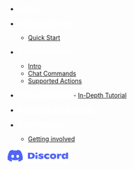 -   <a href="#/documentation.md" title="Home" style="color: white; font-size: larger; font-weight: bolder">Home</a>

-   <a href="#" onclick="return false;" title="Getting Started" style="color: white; font-size: larger; font-weight: bolder">Getting Started</a>

    -   [Quick Start](gettingstarted.md "Quick Start")

-   <a href="#" onclick="return false;" title="Documentation" style="color: white; font-size: larger; font-weight: bolder">Documentation</a>

    -   [Intro](docs.md "Overview")
    -   [Chat Commands](commands.md "Chat Commands")
    -   [Supported Actions](supported-actions.md "Supported Actions")

-    <a href="#" onclick="return false;" title="Documentation" style="color: white; font-size: larger; font-weight: bolder">Video Tutorials</a>
    -   [In-Depth Tutorial](tutorials/HowTo.md "Overview")

-   <a href="#/SkinRPEditor/editor.md" title="Home" style="color: white; font-size: larger; font-weight: bolder">Resource Pack Editor</a>

-   <a href="#" onclick="return false;" title="Contributing" style="color: white; font-size: larger; font-weight: bolder">Contributing</a>

    -   [Getting involved](Contributing/gettinginvolved.md "Getting involved")

[<img src="./Media/Discord-logo.png" alt="Join our Discord server" width="140">](Support/support.md "Support")
